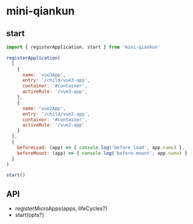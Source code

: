 # mini-qiankun


## start

```js
import { registerApplication, start } from 'mini-qiankun'

registerApplication(
  [
    {
      name: 'vue3App',
      entry: '/child/vue3-app',
      container: '#container',
      activeRule: '/vue3-app',
    },
    {
      name: 'vue2App',
      entry: '/child/vue2-app',
      container: '#container',
      activeRule: '/vue2-app'
    }
  ],
  {
    beforeLoad: (app) => { console.log('before load', app.name) },
    beforeMount: (app) => { console.log('before mount', app.name) }
  }
)

start()
```

## API

- registerMicroApps(apps, lifeCycles?)
- start(opts?)
